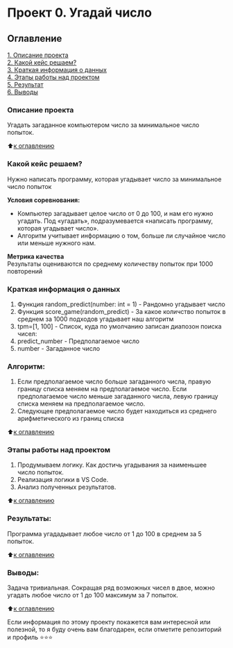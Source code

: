 # Проект 0. Угадай число

## Оглавление  
[1. Описание проекта](.README.md#Описание-проекта)  
[2. Какой кейс решаем?](.README.md#Какой-кейс-решаем)  
[3. Краткая информация о данных](.README.md#Краткая-информация-о-данных)  
[4. Этапы работы над проектом](.README.md#Этапы-работы-над-проектом)  
[5. Результат](.README.md#Результат)    
[6. Выводы](.README.md#Выводы) 

### Описание проекта    
Угадать загаданное компьютером число за минимальное число попыток.

:arrow_up:[к оглавлению](_)


### Какой кейс решаем?    
Нужно написать программу, которая угадывает число за минимальное число попыток

**Условия соревнования:**  
- Компьютер загадывает целое число от 0 до 100, и нам его нужно угадать. Под «угадать», подразумевается «написать программу, которая угадывает число».
- Алгоритм учитывает информацию о том, больше ли случайное число или меньше нужного нам.

**Метрика качества**     
Результаты оцениваются по среднему количеству попыток при 1000 повторений


### Краткая информация о данных
1) Функция random_predict(number: int = 1) - Рандомно угадывает число
2) Функция score_game(random_predict) - За какое количство попыток в среднем за 1000 подходов угадывает наш алгоритм
3) tpm=[1, 100] - Список, куда по умолчанию записан диапозон поиска чисел:
4) predict_number - Предполагаемое число
5) number - Загаданное число

### Алгоритм:
1) Если предполагаемое число больше загаданного числа, правую границу списка меняем на предполагаемое число. Если предполагаемое число меньше загаданного числа, левую границу списка меняем на предполагаемое число.
2) Следующее предполагаемое число будет находиться из среднего арифметического из границ списка

  
:arrow_up:[к оглавлению](.README.md#Оглавление)


### Этапы работы над проектом  
1) Продумываем логику. Как достичь угадывания за наименьшее число попыток.
2) Реализация логики в VS Code.
3) Анализ полученных результатов.

:arrow_up:[к оглавлению](.README.md#Оглавление)


### Результаты:  
Программа угададывает любое число от 1 до 100 в среднем за 5 попыток.

:arrow_up:[к оглавлению](.README.md#Оглавление)


### Выводы:  
Задача тривиальная. Сокращая ряд возможных чисел в двое, можно угадать любое число от 1 до 100 максимум за 7 попыток.

:arrow_up:[к оглавлению](.README.md#Оглавление)


Если информация по этому проекту покажется вам интересной или полезной, то я буду очень вам благодарен, если отметите репозиторий и профиль ⭐️⭐️⭐️
